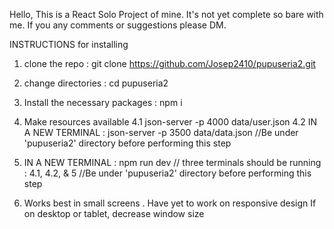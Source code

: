 Hello,
This is a React Solo Project of mine.
It's not yet complete so bare with me. If you any comments or suggestions please DM.

INSTRUCTIONS for installing

1. clone the repo : git clone https://github.com/Josep2410/pupuseria2.git

2. change directories : cd pupuseria2

3. Install the necessary packages : npm i

4. Make resources available
   4.1 json-server -p 4000 data/user.json
   4.2 IN A NEW TERMINAL : json-server -p 3500 data/data.json
   //Be under 'pupuseria2' directory before performing this step
5. IN A NEW TERMINAL : npm run dev // three terminals should be running : 4.1, 4.2, & 5
   //Be under 'pupuseria2' directory before performing this step

6. Works best in small screens . Have yet to work on responsive design
   If on desktop or tablet, decrease window size

